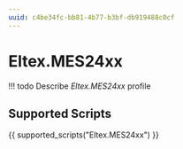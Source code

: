 ```yaml
---
uuid: c4be34fc-bb81-4b77-b3bf-db919488c0cf
---
```



# Eltex.MES24xx


<!-- prettier-ignore -->
!!! todo
    Describe *Eltex.MES24xx* profile

## Supported Scripts

{{ supported_scripts("Eltex.MES24xx") }}
